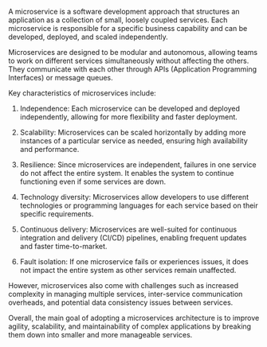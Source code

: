 
A microservice is a software development approach that structures an application as a collection of small, loosely coupled services. Each microservice is responsible for a specific business capability and can be developed, deployed, and scaled independently. 

Microservices are designed to be modular and autonomous, allowing teams to work on different services simultaneously without affecting the others. They communicate with each other through APIs (Application Programming Interfaces) or message queues.

Key characteristics of microservices include:

1. Independence: Each microservice can be developed and deployed independently, allowing for more flexibility and faster deployment.

2. Scalability: Microservices can be scaled horizontally by adding more instances of a particular service as needed, ensuring high availability and performance.

3. Resilience: Since microservices are independent, failures in one service do not affect the entire system. It enables the system to continue functioning even if some services are down.

4. Technology diversity: Microservices allow developers to use different technologies or programming languages for each service based on their specific requirements.

5. Continuous delivery: Microservices are well-suited for continuous integration and delivery (CI/CD) pipelines, enabling frequent updates and faster time-to-market.

6. Fault isolation: If one microservice fails or experiences issues, it does not impact the entire system as other services remain unaffected.

However, microservices also come with challenges such as increased complexity in managing multiple services, inter-service communication overheads, and potential data consistency issues between services.

Overall, the main goal of adopting a microservices architecture is to improve agility, scalability, and maintainability of complex applications by breaking them down into smaller and more manageable services.
